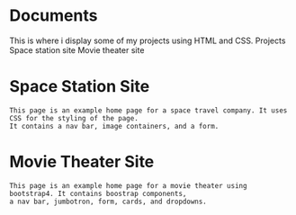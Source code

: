 # Documents
This is where i display some of  my projects using HTML and CSS.
  Projects
  Space station site
  Movie theater site
  
#  Space Station Site
    This page is an example home page for a space travel company. It uses CSS for the styling of the page.
    It contains a nav bar, image containers, and a form.
    
#  Movie Theater Site
    This page is an example home page for a movie theater using bootstrap4. It contains boostrap components,
    a nav bar, jumbotron, form, cards, and dropdowns.
